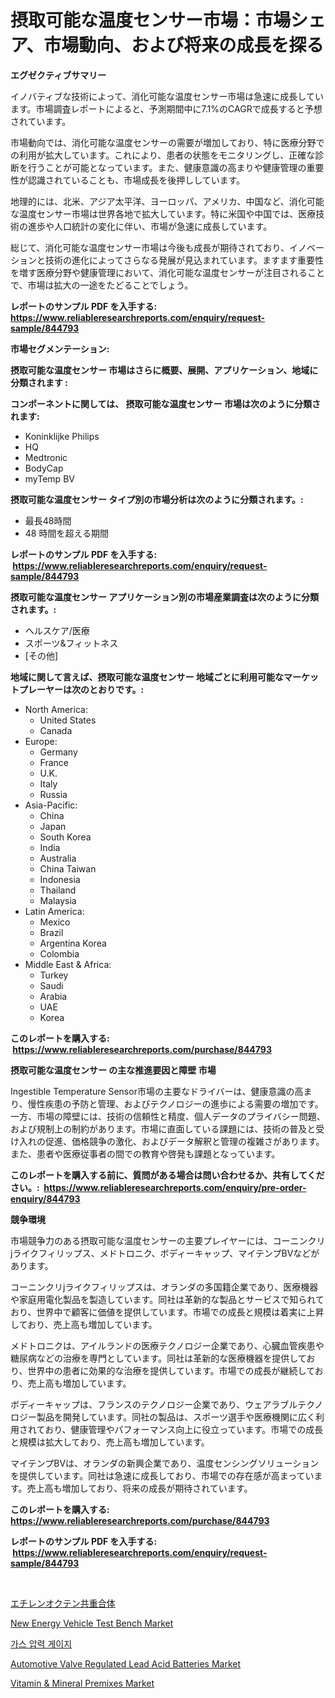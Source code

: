 <p><h1>摂取可能な温度センサー市場：市場シェア、市場動向、および将来の成長を探る</h1></p><p><strong>エグゼクティブサマリー</strong></p>
<p><p>イノバティブな技術によって、消化可能な温度センサー市場は急速に成長しています。市場調査レポートによると、予測期間中に7.1%のCAGRで成長すると予想されています。</p><p>市場動向では、消化可能な温度センサーの需要が増加しており、特に医療分野での利用が拡大しています。これにより、患者の状態をモニタリングし、正確な診断を行うことが可能となっています。また、健康意識の高まりや健康管理の重要性が認識されていることも、市場成長を後押ししています。</p><p>地理的には、北米、アジア太平洋、ヨーロッパ、アメリカ、中国など、消化可能な温度センサー市場は世界各地で拡大しています。特に米国や中国では、医療技術の進歩や人口統計の変化に伴い、市場が急速に成長しています。</p><p>総じて、消化可能な温度センサー市場は今後も成長が期待されており、イノベーションと技術の進化によってさらなる発展が見込まれています。ますます重要性を増す医療分野や健康管理において、消化可能な温度センサーが注目されることで、市場は拡大の一途をたどることでしょう。</p></p>
<p><strong>レポートのサンプル PDF を入手する: <a href="https://www.reliableresearchreports.com/enquiry/request-sample/844793">https://www.reliableresearchreports.com/enquiry/request-sample/844793</a></strong></p>
<p><strong>市場セグメンテーション:</strong></p>
<p><strong> 摂取可能な温度センサー 市場はさらに概要、展開、アプリケーション、地域に分類されます :</strong></p>
<p><strong>コンポーネントに関しては、 摂取可能な温度センサー 市場は次のように分類されます: &nbsp;</strong></p>
<p><ul><li>Koninklijke Philips</li><li>HQ</li><li>Medtronic</li><li>BodyCap</li><li>myTemp BV</li></ul></p>
<p><strong> 摂取可能な温度センサー タイプ別の市場分析は次のように分類されます。:</strong></p>
<p><ul><li>最長48時間</li><li>48 時間を超える期間</li></ul></p>
<p><strong>レポートのサンプル PDF を入手する: &nbsp;<a href="https://www.reliableresearchreports.com/enquiry/request-sample/844793">https://www.reliableresearchreports.com/enquiry/request-sample/844793</a></strong></p>
<p><strong> 摂取可能な温度センサー アプリケーション別の市場産業調査は次のように分類されます。:</strong></p>
<p><ul><li>ヘルスケア/医療</li><li>スポーツ&フィットネス</li><li>[その他]</li></ul></p>
<p><strong>地域に関して言えば、摂取可能な温度センサー 地域ごとに利用可能なマーケットプレーヤーは次のとおりです。:</strong></p>
<p><ul>
    <li>
        North America:
        <ul>
            <li>United States</li>
            <li>Canada</li>
        </ul>
    </li>
    <li>
        Europe:
        <ul>
            <li>Germany</li>
            <li>France</li>
            <li>U.K.</li>
            <li>Italy</li>
            <li>Russia</li>
        </ul>
    </li>
    <li>
        Asia-Pacific:
        <ul>
            <li>China</li>
            <li>Japan</li>
            <li>South Korea</li>
            <li>India</li>
            <li>Australia</li>
            <li>China Taiwan</li>
            <li>Indonesia</li>
            <li>Thailand</li>
            <li>Malaysia</li>
        </ul>
    </li>
    <li>
        Latin America:
        <ul>
            <li>Mexico</li>
            <li>Brazil</li>
            <li>Argentina Korea</li>
            <li>Colombia</li>
        </ul>
    </li>
    <li>
        Middle East & Africa:
        <ul>
            <li>Turkey</li>
            <li>Saudi</li>
            <li>Arabia</li>
            <li>UAE</li>
            <li>Korea</li>
        </ul>
    </li>
    </ul></p>
<p><strong>このレポートを購入する: &nbsp;<a href="https://www.reliableresearchreports.com/purchase/844793">https://www.reliableresearchreports.com/purchase/844793</a></strong></p>
<p><strong>摂取可能な温度センサー の主な推進要因と障壁 市場</strong></p>
<p><p>Ingestible Temperature Sensor市場の主要なドライバーは、健康意識の高まり、慢性疾患の予防と管理、およびテクノロジーの進歩による需要の増加です。一方、市場の障壁には、技術の信頼性と精度、個人データのプライバシー問題、および規制上の制約があります。市場に直面している課題には、技術の普及と受け入れの促進、価格競争の激化、およびデータ解釈と管理の複雑さがあります。また、患者や医療従事者の間での教育や啓発も課題となっています。</p></p>
<p><strong>このレポートを購入する前に、質問がある場合は問い合わせるか、共有してください。:&nbsp; <a href="https://www.reliableresearchreports.com/enquiry/pre-order-enquiry/844793">https://www.reliableresearchreports.com/enquiry/pre-order-enquiry/844793</a></strong></p>
<p><strong>競争環境</strong></p>
<p><p>市場競争力のある摂取可能な温度センサーの主要プレイヤーには、コーニンクリjライクフィリップス、メドトロニク、ボディーキャップ、マイテンプBVなどがあります。</p><p>コーニンクリjライクフィリップスは、オランダの多国籍企業であり、医療機器や家庭用電化製品を製造しています。同社は革新的な製品とサービスで知られており、世界中で顧客に価値を提供しています。市場での成長と規模は着実に上昇しており、売上高も増加しています。</p><p>メドトロニクは、アイルランドの医療テクノロジー企業であり、心臓血管疾患や糖尿病などの治療を専門としています。同社は革新的な医療機器を提供しており、世界中の患者に効果的な治療を提供しています。市場での成長が継続しており、売上高も増加しています。</p><p>ボディーキャップは、フランスのテクノロジー企業であり、ウェアラブルテクノロジー製品を開発しています。同社の製品は、スポーツ選手や医療機関に広く利用されており、健康管理やパフォーマンス向上に役立っています。市場での成長と規模は拡大しており、売上高も増加しています。</p><p>マイテンプBVは、オランダの新興企業であり、温度センシングソリューションを提供しています。同社は急速に成長しており、市場での存在感が高まっています。売上高も増加しており、将来の成長が期待されています。</p></p>
<p><strong>このレポートを購入する: &nbsp; <a href="https://www.reliableresearchreports.com/purchase/844793">https://www.reliableresearchreports.com/purchase/844793</a></strong></p>
<p><strong>レポートのサンプル PDF を入手する: &nbsp;<a href="https://www.reliableresearchreports.com/enquiry/request-sample/844793">https://www.reliableresearchreports.com/enquiry/request-sample/844793</a></strong><strong></strong></p>
<p>&nbsp;</p>
<p><p><a href="https://github.com/dandier2003/Market-Research-Report-List-1/blob/main/676860517586.md">エチレンオクテン共重合体</a></p><p><a href="https://issuu.com/reportprime-2/docs/new-energy-vehicle-test-bench-market-size-2030.ppt">New Energy Vehicle Test Bench Market</a></p><p><a href="https://github.com/OwenHamiytll568745/Market-Research-Report-List-1/blob/main/516707616192.md">가스 압력 게이지</a></p><p><a href="https://issuu.com/reportprime-2/docs/automotive-valve-regulated-lead-acid-batteries-mar">Automotive Valve Regulated Lead Acid Batteries Market</a></p><p><a href="https://github.com/mharielmesa/Market-Research-Report-List-2/blob/main/vitamin-mineral-premixes-market.md">Vitamin & Mineral Premixes Market</a></p></p>